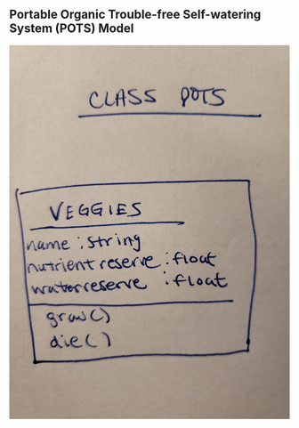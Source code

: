 ## **P**ortable **O**rganic **T**rouble-free **S**elf-watering System (**POTS**) Model

![POTS system](images/class_pots.jpg)
